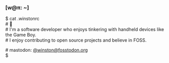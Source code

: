 ### [w@π: ~]

$ cat .winstonrc   
\# 👾  
\# I'm a software developer who enjoys tinkering with handheld devices like the Game Boy.  
\# I enjoy contributing to open source projects and believe in FOSS.

\# mastodon: [@winston@fosstodon.org](https://fosstodon.org/@winston)  
$ 

<!--

Here are some ideas to get you started:

- 🔭 I’m currently working on ...
- 🌱 I’m currently learning ...
- 👯 I’m looking to collaborate on ...
- 🤔 I’m looking for help with ...
- 💬 Ask me about ...
- 📫 How to reach me: ...
- 😄 Pronouns: ...
- ⚡ Fun fact: ...
-->
